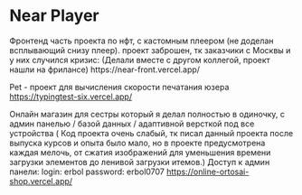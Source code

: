 <h1>Near Player</h1>
Фронтенд часть проекта по нфт, с кастомным плеером (не доделан всплывающий снизу плеер). проект заброшен, тк заказчики с Москвы и у них случился кризис: 
(Делали вместе с другом коллегой, проект нашли на фрилансе)
https://near-front.vercel.app/


Pet - проект для вычисления скорости печатания юзера
https://typingtest-six.vercel.app/

Онлайн магазин для сестры который я делал полностью в одиночку, с админ панелью / базой данных / адаптивной версткой под все устройства
( Код проекта очень слабый, тк писал данный проекта после выпуска курсов и опыта было мало, но в проекте предусмотрена каждая мелочь, от сжатия изображений для уменьшения времени загрузки элементов до ленивой загрузки итемов.)
Доступ к админ панели:
login: erbol
password: erbol0707
https://online-ortosai-shop.vercel.app/
